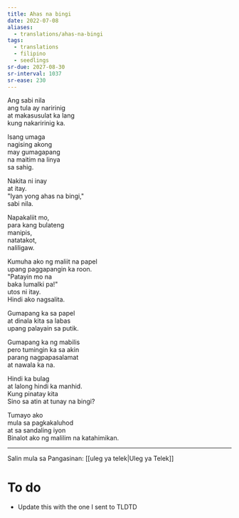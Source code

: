 ```yaml
---
title: Ahas na bingi
date: 2022-07-08
aliases:
  - translations/ahas-na-bingi
tags:
  - translations
  - filipino
  - seedlings
sr-due: 2027-08-30
sr-interval: 1037
sr-ease: 230
---
```

Ang sabi nila  
ang tula ay naririnig  
at makasusulat ka lang  
kung nakaririnig ka.  

Isang umaga  
nagising akong  
may gumagapang  
na maitim na linya  
sa sahig.  

Nakita ni inay  
at itay.  
"Iyan yong ahas na bingi,"  
sabi nila.  

Napakaliit mo,  
para kang bulateng  
manipis,  
natatakot,  
naliligaw.  

Kumuha ako ng maliit na papel  
upang paggapangin ka roon.  
"Patayin mo na  
baka lumalki pa!"  
utos ni itay.  
Hindi ako nagsalita.  

Gumapang ka sa papel  
at dinala kita sa labas  
upang palayain sa putik.  

Gumapang ka ng mabilis  
pero tumingin ka sa akin  
parang nagpapasalamat  
at nawala ka na.  

Hindi ka bulag  
at lalong hindi ka manhid.  
Kung pinatay kita  
Sino sa atin at tunay na bingi?  

Tumayo ako  
mula sa pagkakaluhod  
at sa sandaling iyon  
Binalot ako ng malilim na katahimikan.  

***
Salin mula sa Pangasinan: [[uleg ya telek|Uleg ya Telek]]

# To do

- Update this with the one I sent to TLDTD